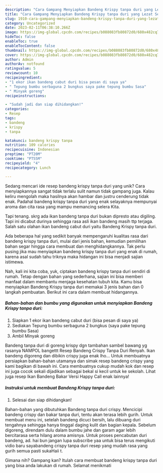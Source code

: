 ```yaml
---
description: "Cara Gampang Menyiapkan Bandeng Krispy tanpa duri yang Lezat Sekali"
title: "Cara Gampang Menyiapkan Bandeng Krispy tanpa duri yang Lezat Sekali"
slug: 1910-cara-gampang-menyiapkan-bandeng-krispy-tanpa-duri-yang-lezat-sekali
category: Uncategorized
date: 2023-02-11T06:38:10.266Z
image: https://img-global.cpcdn.com/recipes/b088083fb80872d0/680x482cq70/bandeng-krispy-tanpa-duri-foto-resep-utama.jpg
hideToc: false
enableToc: true
enableTocContent: false
thumbnail: https://img-global.cpcdn.com/recipes/b088083fb80872d0/680x482cq70/bandeng-krispy-tanpa-duri-foto-resep-utama.jpg
cover: https://img-global.cpcdn.com/recipes/b088083fb80872d0/680x482cq70/bandeng-krispy-tanpa-duri-foto-resep-utama.jpg
author: Admin
authorAv: notfound
ratingvalue: 5
reviewcount: 10
recipeingredient:
- "1 ekor ikan bandeng cabut duri bisa pesan di saya ya"
- " Tepung bumbu serbaguna 2 bungkus saya pake tepung bumbu Sasa"
- " Minyak goreng"
recipeinstructions:

- "Sudah jadi dan siap dihidangkan!"
categories:
- Resep
tags:
- bandeng
- krispy
- tanpa

katakunci: bandeng krispy tanpa 
nutrition: 109 calories
recipecuisine: Indonesian
preptime: "PT20M"
cooktime: "PT55M"
recipeyield: "4"
recipecategory: Lunch

---
```





Sedang mencari ide resep bandeng krispy tanpa duri yang unik? Cara menyiapkannya sangat tidak terlalu sulit namun tidak gampang juga. Kalau keliru mengolah maka hasilnya akan hambar dan justru cenderung tidak enak. Padahal bandeng krispy tanpa duri yang enak selayaknya mempunyai aroma dan cita rasa yang mampu memancing selera Kita.





Tapi tenang. skrg ada ikan bandeng tanpa duri bukan dipresto atau digiling. Tapi ini dicabut durinya sehingga rasa asli ikan bandeng masih ttp terjaga. Salah satu olahan ikan bandeng cabut duri yaitu Bandeng Krispy tanpa duri.

Ada beberapa hal yang sedikit banyak mempengaruhi kualitas rasa dari bandeng krispy tanpa duri, mulai dari jenis bahan, kemudian pemilihan bahan segar hingga cara membuat dan menghidangkannya. Tak perlu pusing jika mau menyiapkan bandeng krispy tanpa duri yang enak di rumah, karena asal sudah tahu triknya maka hidangan ini bisa menjadi sajian istimewa.






Nah, kali ini kita coba, yuk, ciptakan bandeng krispy tanpa duri sendiri di rumah. Tetap dengan bahan yang sederhana, sajian ini bisa memberi manfaat dalam membantu menjaga kesehatan tubuh kita. Kamu bisa menyiapkan Bandeng Krispy tanpa duri memakai 3 jenis bahan dan 0 langkah pembuatan. Berikut ini cara dalam membuat hidangannya.

<!--inarticleads1-->

##### Bahan-bahan dan bumbu yang digunakan untuk menyiapkan Bandeng Krispy tanpa duri:

1. Siapkan 1 ekor ikan bandeng cabut duri (bisa pesan di saya ya)
1. Sediakan  Tepung bumbu serbaguna 2 bungkus (saya pake tepung bumbu Sasa)
1. Ambil  Minyak goreng


Bandeng tanpa duri di goreng krispy dgn tambahan sambel bawang yg rasanya NAMPOL bangettt Resep Bandeng Crispy Tanpa Duri Renyah. Ikan bandeng digoreng dan dibikin crispy juga enak lho… Untuk membuatnya persiapkan bahan-bahan utamanya dan simak resep bandeng crispy yang kami bagikan di bawah ini. Cara membuatnya cukup mudah kok dan resep ini juga cocok sekali dijadikan sebagai bekal si kecil untuk ke sekolah. Lihat juga resep Ikan Bandeng Bakar Versi Happy Call enak lainnya! 

<!--inarticleads2-->

##### Instruksi untuk membuat Bandeng Krispy tanpa duri:


1. Selesai dan siap dihidangkan!

Bahan-bahan yang dibutuhkan Bandeng tanpa duri crispy. Mencicipi bandeng crispy dan bakar tanpa duri, tentu akan terasa lebih gurih. Untuk membuat menu ini, setelah bandeng dicuci bersih, lalu dibuang duri tengahnya sehingga hanya tinggal daging kulit dan bagian kepala. Sebelum digoreng, direndam dulu dalam bumbu jahe dan garam agar lebih bercitarasa serta hilang aroma amisnya. Untuk proses pencabutan duri bandeng, ad. hai bun jangan lupa subscribe yaa untuk bisa terus mengikuti vidio baru sayabandeng crispy tanpa duri resep yang mudah rasa yang gurih semua pasti sukaHaii t. 

Gimana nih? Gampang kan? Itulah cara membuat bandeng krispy tanpa duri yang bisa anda lakukan di rumah. Selamat menikmati
